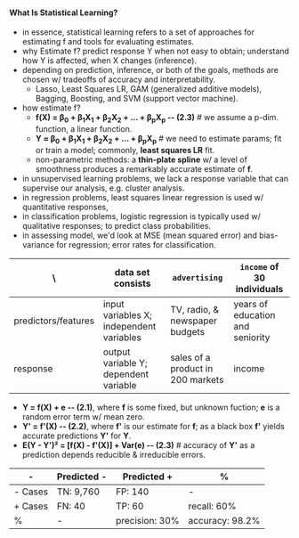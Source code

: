 #### What Is Statistical Learning?

* in essence, statistical learning refers to a set of approaches for estimating f and tools for evaluating estimates.
* why Estimate f? predict response Y when not easy to obtain; understand how Y is affected, when X changes (inference).
* depending on prediction, inference, or both of the goals, methods are chosen w/ tradeoffs of accuracy and interpretability.
  * Lasso, Least Squares LR, GAM (generalized additive models), Bagging, Boosting, and SVM (support vector machine).
* how estimate f?
  * **f(X) = β<sub>0</sub> + β<sub>1</sub>X<sub>1</sub> + β<sub>2</sub>X<sub>2</sub> + ... + β<sub>p</sub>X<sub>p</sub> -- (2.3)** # we assume a p-dim. function, a linear function.
  * **Y ≈ β<sub>0</sub> + β<sub>1</sub>X<sub>1</sub> + β<sub>2</sub>X<sub>2</sub> + ... + β<sub>p</sub>X<sub>p</sub>** # we need to estimate params; fit or train a model; commonly, **least squares LR** fit.
  * non-parametric methods: a **thin-plate spline** w/ a level of smoothness produces a remarkably accurate estimate of **f**.
* in unsupervised learning problems, we lack a response variable that can supervise our analysis, e.g. cluster analysis.
* in regression problems, least squares linear regression is used w/ quantitative responses, 
* in classification problems, logistic regression is typically used w/ qualitative responses; to predict class probabilities.
* in assessing model, we'd look at MSE (mean squared error) and bias-variance for regression; error rates for classification.

\ | data set consists | `advertising` | `income` of 30 individuals
--- | --- | --- | ---
predictors/features | input variables X; independent variables | TV, radio, & newspaper budgets | years of education and seniority
response | output variable Y; dependent variable | sales of a product in 200 markets | income

* **Y = f(X) + e -- (2.1)**, where **f** is some fixed, but unknown fuction; **e** is a random error term w/ mean zero.
* **Y' = f'(X) -- (2.2)**, where **f'** is our estimate for **f**; as a black box **f'** yields accurate predictions **Y'** for **Y**.
* **E(Y - Y')² = [f(X) - f'(X)] + Var(e) -- (2.3)** # accuracy of **Y'** as a prediction depends reducible & irreducible errors.

\- | Predicted - | Predicted + | %
--- | --- | --- | ---
\- Cases | TN: 9,760 | FP: 140 | -
\+ Cases | FN: 40 | TP: 60 | recall: 60%
% | - | precision: 30% | accuracy: 98.2%

